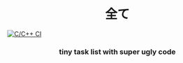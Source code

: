 <h1 align="center">
  全て
  <br>
</h1>

[![C/C++ CI](https://github.com/Miezhiko/subete/actions/workflows/c-cpp.yml/badge.svg)](https://github.com/Miezhiko/subete/actions/workflows/c-cpp.yml)

<h3 align="center">
  tiny task list with super ugly code
  <br>
</h1>
